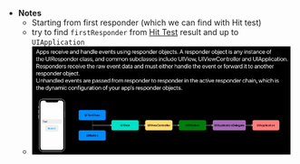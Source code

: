 - **Notes**
	- Starting from first responder (which we can find with Hit test)
	- try to find `firstResponder` from [Hit Test](Hit%20Test.md) result and up to `UIApplication`
	- ![](Responder%20Chain/Apps_receive_and_handle_events_using_responder_objects._A_responder_object_is_any_instance_of.png)